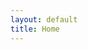 ```yaml
---
layout: default
title: Home
---
```


<!--
## Making things pretty
Using graphic design principles to make brands, events nad everything else stand out from the crowd. 
-->